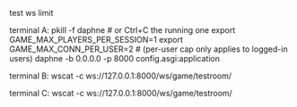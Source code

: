 test ws limit

terminal A:
pkill -f daphne  # or Ctrl+C the running one
export GAME_MAX_PLAYERS_PER_SESSION=1
export GAME_MAX_CONN_PER_USER=2   # (per-user cap only applies to logged-in users)
daphne -b 0.0.0.0 -p 8000 config.asgi:application



terminal B:
wscat -c ws://127.0.0.1:8000/ws/game/testroom/



terminal C:
wscat -c ws://127.0.0.1:8000/ws/game/testroom/